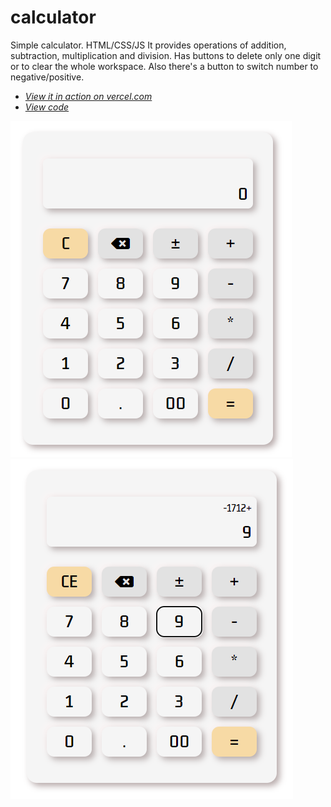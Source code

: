 # calculator

Simple calculator. HTML/CSS/JS
It provides operations of addition, subtraction, multiplication and division. 
Has buttons to delete only one digit or to clear the whole workspace. 
Also there's a button to switch number to negative/positive.

+ *[View it in action on vercel.com](https://calculator-alpha-ashen.vercel.app/)*
+ *[View code](https://github.com/AleksandraObw/calculator)*

![Screenshot](https://github.com/AleksandraObw/calculator/blob/main/images/screen1.png)
![Screenshot](https://github.com/AleksandraObw/calculator/blob/main/images/screen2.png)
